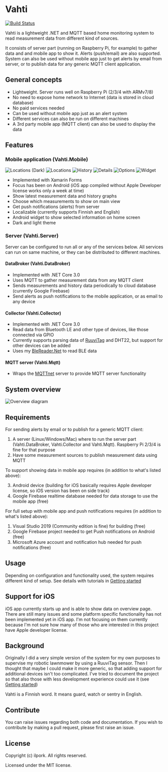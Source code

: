 # Vahti
[![Build Status](https://dev.azure.com/ilpork/github/_apis/build/status/ilpork.Vahti?branchName=master)](https://dev.azure.com/ilpork/github/_build/latest?definitionId=3&branchName=master)

Vahti is a lightweight .NET and MQTT based home monitoring system to read measurement data from different kind of sources. 

It consists of server part (running on Raspberry Pi, for example) to gather data and and mobile app to show it. Alerts (push/email) are also supported. System can also be used without mobile app just to get alerts by email from server, or to publish data for any generic MQTT client application.

## General concepts
- Lightweight. Server runs well on Raspberry Pi (2/3/4 with ARMv7/8)
- No need to expose home network to Internet (data is stored in cloud database)
- No paid services needed
- Can be used without mobile app just as an alert system
- Different services can also be run on different machines
- A 3rd party mobile app (MQTT client) can also be used to display the data

## Features
### Mobile application (Vahti.Mobile)
![Locations (Dark)](doc/images/locations_dark.png) 
![Locations](doc/images/locations.png) 
![History](doc/images/history.png)
![Details](doc/images/details.png)
![Options](doc/images/options.png)
![Widget](doc/images/widget.png)

- Implemented with Xamarin Forms 
- Focus has been on Android (iOS app compiled without Apple Developer license works only a week at time)
- Show latest measurement data and history graphs
- Choose which measurements to show on main view
- Get push notifications (alerts) from server 
- Localizable (currently supports Finnish and English)
- Android widget to show selected information on home screen
- Dark and light theme
### Server (Vahti.Server)
Server can be configured to run all or any of the services below. All services can run on same machine, or they can be distributed to different machines.
#### DataBroker (Vahti.DataBroker)
- Implemented with .NET Core 3.0
- Uses MQTT to gather measurement data from any MQTT client 
- Sends measurements and history data periodically to cloud database (currently Google Firebase)
- Send alerts as push notifications to the mobile application, or as email to any device
#### Collector (Vahti.Collector)
- Implemented with .NET Core 3.0
- Read data from Bluetooth LE and other type of devices, like those connected via GPIO
- Currently supports parsing data of [RuuviTag](https://www.ruuvi.com) and DHT22, but support for other devices can be added
- Uses my [BleReader.Net](https://github.com/ilpork/BleReader.Net) to read BLE data
#### MQTT server (Vahti.Mqtt)
- Wraps the [MQTTnet](https://github.com/chkr1011/MQTTnet) server to provide MQTT server functionality

## System overview
![Overview diagram](doc/images/overview.png)

## Requirements
For sending alerts by email or to publish for a generic MQTT client:
1) A server (Linux/Windows/Mac) where to run the server part (Vahti.DataBroker, Vahti.Collector and Vahti.Mqtt). Raspberry Pi 2/3/4 is fine for that purpose
2) Have some measurement sources to publish measurement data using MQTT

To support showing data in mobile app requires (in addition to what's listed above):

3. Android device (building for iOS basically requires Apple developer license, so iOS version has been on side track)
4. Google Firebase realtime database needed for data storage to use the mobile app (free)

For full setup with mobile app and push notifications requires (in addition to what's listed above):
1. Visual Studio 2019 (Community edition is fine) for building (free)
4. Google Firebase project needed to get Push notifications on Android (free) 
5. Microsoft Azure account and notification hub needed for push notifications (free)

## Usage
Depending on configuration and functionality used, the system requires different kind of setup. See details with tutorials in [Getting started](doc/GettingStarted.md)

## Support for iOS
iOS app currently starts up and is able to show data on overview page. There are still many issues and some platform specific functionality has not been implemented yet in iOS app. I'm not focusing on them currently because I'm not sure how many of those who are interested in this project have Apple developer license. 

## Background
Originally I did a very simple version of the system for my own purposes to supervise my robotic lawnmower by using a RuuviTag sensor. Then I thought that maybe I could make it more generic, so that adding support for additional devices isn't too complicated. I've tried to document the project so that also those with less development experience could use it (see [Getting started](doc/GettingStarted.md))

Vahti is a Finnish word. It means guard, watch or sentry in English. 

## Contribute
You can raise issues regarding both code and documentation. If you wish to contribute by making a pull request, please first raise an issue.

## License

Copyright (c) ilpork. All rights reserved.

Licensed under the MIT license.